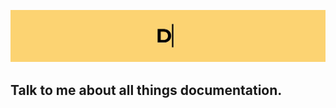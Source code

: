 <p align="center">
  <img src="https://github.com/gaurav-nelson/gaurav-nelson/blob/master/header.gif?raw=true" />
</p>

## Talk to me about all things documentation.
